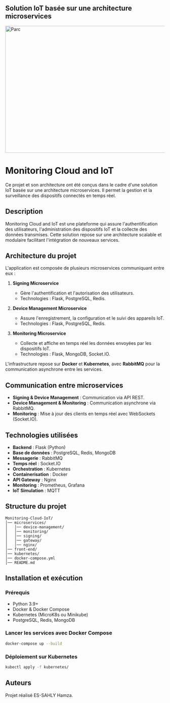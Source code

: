 ## Solution IoT basée sur une architecture microservices
<img src="https://messungbacd.com/images/solutions/cloud-analysis.jpg" alt="Parc" width="1100" height="400"/>

# Monitoring Cloud and IoT 

Ce projet et son architecture ont été conçus dans le cadre d'une solution IoT basée sur une architecture microservices. Il permet la gestion et la surveillance des dispositifs connectés en temps réel.

## Description

Monitoring Cloud and IoT est une plateforme qui assure l'authentification des utilisateurs, l'administration des dispositifs IoT et la collecte des données transmises. Cette solution repose sur une architecture scalable et modulaire facilitant l'intégration de nouveaux services.

## Architecture du projet

L'application est composée de plusieurs microservices communiquant entre eux :

1. **Signing Microservice**
   - Gère l'authentification et l'autorisation des utilisateurs.
   - Technologies : Flask, PostgreSQL, Redis.

2. **Device Management Microservice**
   - Assure l'enregistrement, la configuration et le suivi des appareils IoT.
   - Technologies : Flask, PostgreSQL, Redis.

3. **Monitoring Microservice**
   - Collecte et affiche en temps réel les données envoyées par les dispositifs IoT.
   - Technologies : Flask, MongoDB, Socket.IO.

L'infrastructure repose sur **Docker** et **Kubernetes**, avec **RabbitMQ** pour la communication asynchrone entre les services.

## Communication entre microservices

- **Signing & Device Management** : Communication via API REST.
- **Device Management & Monitoring** : Communication asynchrone via RabbitMQ.
- **Monitoring** : Mise à jour des clients en temps réel avec WebSockets (Socket.IO).

## Technologies utilisées

- **Backend** : Flask (Python)
- **Base de données** : PostgreSQL, Redis, MongoDB
- **Messagerie** : RabbitMQ
- **Temps réel** : Socket.IO
- **Orchestration** : Kubernetes
- **Containerisation** : Docker
- **API Gateway** : Nginx
- **Monitoring** : Prometheus, Grafana
- **IoT Simulation** : MQTT

## Structure du projet

```
Monitoring-Cloud-IoT/
│── microservices/
│   │── device-management/
│   │── monitoring/
│   │── signing/
│   │── gateway/
│   │── nginx/
│── front-end/
│── kubernetes/
│── docker-compose.yml
│── README.md
```

## Installation et exécution

### Prérequis

- Python 3.9+
- Docker & Docker Compose
- Kubernetes (MicroK8s ou Minikube)
- PostgreSQL, Redis, MongoDB

### Lancer les services avec Docker Compose

```bash
docker-compose up --build
```

### Déploiement sur Kubernetes

```bash
kubectl apply -f kubernetes/
```

## Auteurs

Projet réalisé ES-SAHLY Hamza.

